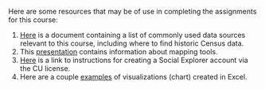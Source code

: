 Here are some resources that may be of use in completing the assignments for this course:
1.	[Here](https://github.com/barnarderc/workshops/blob/master/Spring%202016/Urban%20Studies%20Junior%20Colloquium%20(Becher)/listdatasources.pdf) is a document containing a list of commonly used data sources relevant to this course, including where to find historic Census data.
2.	This [presentation](https://github.com/barnarderc/workshops/blob/master/Spring%202016/Urban%20Studies%20Junior%20Colloquium%20(Becher)/presentation_mapping_resources.pptx) contains information about mapping tools.
3.	[Here](https://github.com/barnarderc/workshops/blob/master/Spring%202016/Urban%20Studies%20Junior%20Colloquium%20(Becher)/socialexploreraccess.htm) is a link to instructions for creating a Social Explorer account via the CU license.
4.	Here are a couple [examples](https://github.com/barnarderc/workshops/blob/master/Spring%202016/Urban%20Studies%20Junior%20Colloquium%20(Becher)/excel_chart_examples.pdf) of visualizations (chart) created in Excel.

